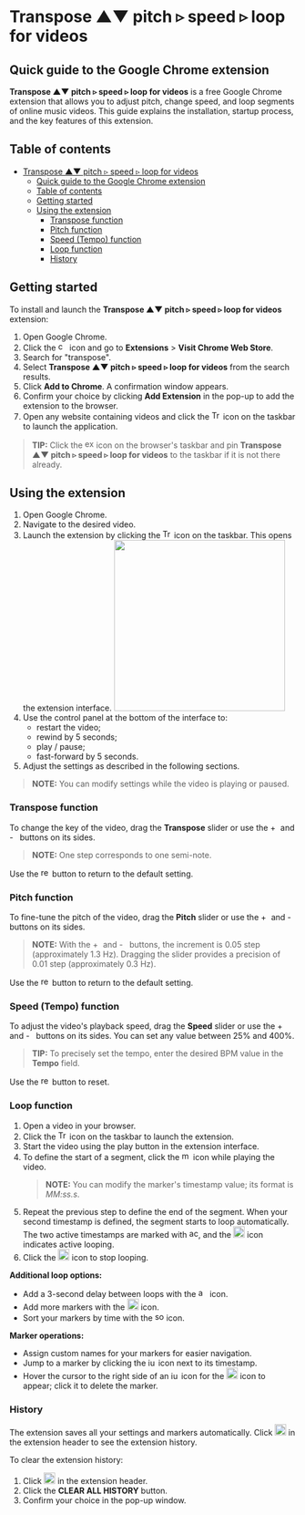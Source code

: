 # Transpose ▲▼ pitch ▹ speed ▹ loop for videos
## Quick guide to the Google Chrome extension

**Transpose ▲▼ pitch ▹ speed ▹ loop for videos** is a free Google Chrome extension that allows you to adjust pitch, change speed, and loop segments of online music videos. This guide explains the installation, startup process, and the key features of this extension.


## Table of contents

- [Transpose ▲▼ pitch ▹ speed ▹ loop for videos](#transpose--pitch--speed--loop-for-videos)
  - [Quick guide to the Google Chrome extension](#quick-guide-to-the-google-chrome-extension)
  - [Table of contents](#table-of-contents)
  - [Getting started](#getting-started)
  - [Using the extension](#using-the-extension)
    - [Transpose function](#transpose-function)
    - [Pitch function](#pitch-function)
    - [Speed (Tempo) function](#speed-tempo-function)
    - [Loop function](#loop-function)
    - [History](#history)


## Getting started

To install and launch the **Transpose ▲▼ pitch ▹ speed ▹ loop for videos** extension:

1. Open Google Chrome.
2. Click the <img src="i-control.svg" alt="control" height="16"> icon and go to **Extensions** > **Visit Chrome Web Store**.
3. Search for "transpose".
4. Select **Transpose ▲▼ pitch ▹ speed ▹ loop for videos** from the search results.
5. Click **Add to Chrome**.
   A confirmation window appears.
6. Confirm your choice by clicking **Add Extension** in the pop-up to add the extension to the browser.
7. Open any website containing videos and click the <img src="i-transpose.svg" alt="Transpose" width="16" height="16"> icon on the taskbar to launch the application.

> **TIP:** Click the <img src="i-extensions.svg" alt="extensions" width="16" height="16"> icon on the browser's taskbar and pin **Transpose ▲▼ pitch ▹ speed ▹ loop for videos** to the taskbar if it is not there already.


## Using the extension

1. Open Google Chrome.
2. Navigate to the desired video.
3. Launch the extension by clicking the <img src="i-transpose.svg" alt="Transpose" width="16" height="16"> icon on the taskbar.
   This opens the extension interface.
   <img src=interface.png width="300">
4. Use the control panel at the bottom of the interface to:
    - restart the video;
    - rewind by 5 seconds;
    - play / pause;
    - fast-forward by 5 seconds.
5. Adjust the settings as described in the following sections. 
   
>**NOTE:** You can modify settings while the video is playing or paused.


### Transpose function

To change the key of the video, drag the **Transpose** slider or use the <img src="i-plus.svg" alt="+" width="14" > and <img src="i-minus.svg" alt="-" width="14" > buttons on its sides.

>**NOTE:** One step corresponds to one semi-note.

Use the <img src="i-reset.svg" alt="reset" width="16" > button to return to the default setting.

### Pitch function

To fine-tune the pitch of the video, drag the **Pitch** slider or use the <img src="i-plus.svg" alt="+" width="14" > and <img src="i-minus.svg" alt="-" width="14" > buttons on its sides.

>**NOTE:** With the <img src="i-plus.svg" alt="+" width="14" > and <img src="i-minus.svg" alt="-" width="14" > buttons, the increment is 0.05 step (approximately 1.3 Hz). Dragging the slider provides a precision of 0.01 step (approximately 0.3 Hz).

Use the <img src="i-reset.svg" alt="reset" width="16" > button to return to the default setting.

### Speed (Tempo) function

To adjust the video's playback speed, drag the **Speed** slider or use the <img src="i-plus.svg" alt="+" width="14" > and <img src="i-minus.svg" alt="-" width="14" > buttons on its sides.
You can set any value between 25% and 400%.

>**TIP:** To precisely set the tempo, enter the desired BPM value in the **Tempo** field.

Use the <img src="i-reset.svg" alt="reset" width="16" > button to reset.

### Loop function

1. Open a video in your browser.
2. Click the <img src="i-transpose.svg" alt="Transpose" width="16" height="16"> icon on the taskbar to launch the extension.
3. Start the video using the play button in the extension interface.
4. To define the start of a segment, click the <img src="i-marker.svg" alt="marker" height="16" > icon while playing the video. 
   >**NOTE:** You can modify the marker's timestamp value; its format is _MM:ss.s_.
5. Repeat the previous step to define the end of the segment.
   When your second timestamp is defined, the segment starts to loop automatically. The two active timestamps are marked with <img src="i-marker-active.svg" alt="active marker" height="16" >, and the <img src="i-loop-active.svg" alt="active loop" height="20" > icon indicates active looping.
6. Click the <img src="i-loop-active.svg" alt="active loop" height="20" > icon to stop looping.
 
**Additional loop options:**

- Add a 3-second delay between loops with the <img src="i-delay.svg" alt="add delay" width="16" > icon.
- Add more markers with the <img src="i-add.svg" alt="add marker" width="20" > icon.
- Sort your markers by time with the <img src="i-sort.svg" alt="sort markers" width="16" > icon.

**Marker operations:**

- Assign custom names for your markers for easier navigation.
- Jump to a marker by clicking the <img src="i-jump-to-marker.svg" alt="jump to marker" height="14" > icon next to its timestamp.
- Hover the cursor to the right side of an <img src="i-jump-to-marker.svg" alt="jump to marker" height="14" > icon for the <img src="i-delete.svg" alt="delete marker" width="20" > icon to appear; click it to delete the marker.


### History

The extension saves all your settings and markers automatically. Click <img src="i-history.svg" alt="history" height="20"> in the extension header to see the extension history.

To clear the extension history:

1. Click <img src="i-settings.svg" alt="settings" height="20"> in the extension header.
2. Click the **CLEAR ALL HISTORY** button.
3. Confirm your choice in the pop-up window.
